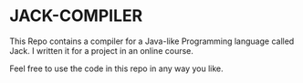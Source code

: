 # JACK-COMPILER #

This Repo contains a compiler for a Java-like Programming language called Jack.
I written it for a project in an online course.

Feel free to use the code in this repo in any way you like.

